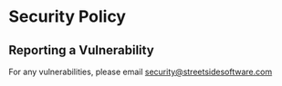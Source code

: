 # Security Policy

## Reporting a Vulnerability

For any vulnerabilities, please email security@streetsidesoftware.com
